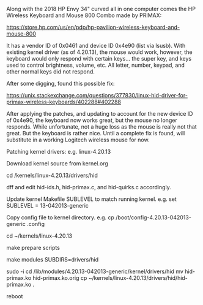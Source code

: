 Along with the 2018 HP Envy 34" curved all in one computer comes the HP Wireless Keyboard and Mouse 800 Combo made by PRIMAX:

https://store.hp.com/us/en/pdp/hp-pavilion-wireless-keyboard-and-mouse-800

It has a vendor ID of 0x0461 and device ID 0x4e90 (list via lsusb). With existing kernel driver (as of 4.20.13), the mouse would work, however, the keyboard would only respond with certain keys... the super key, and keys used to control brightness, volume, etc.  All letter, number, keypad, and other normal keys did not respond.

After some digging, found this possible fix:

https://unix.stackexchange.com/questions/377830/linux-hid-driver-for-primax-wireless-keyboards/402288#402288

After applying the patches, and updating to account for the new device ID of 0x4e90, the keyboard now works great, but the mouse no longer responds. While unfortunate, not a huge loss as the mouse is really not that great. But the keyboard is rather nice. Until a complete fix is found, will substitute in a working Logitech wireless mouse for now.

Patching kernel drivers: e.g. linux-4.20.13

Download kernel source from kernel.org

cd /kernels/linux-4.20.13/drivers/hid

dff and edit hid-ids.h, hid-primax.c, and hid-quirks.c accordingly.

Update kernel Makefile SUBLEVEL to match running kernel. e.g. set SUBLEVEL = 13-042013-generic

Copy config file to kernel directory. e.g. cp /boot/config-4.20.13-042013-generic .config

cd ~/kernels/linux-4.20.13

make prepare scripts

make modules SUBDIRS=drivers/hid

sudo -i
cd /lib/modules/4.20.13-042013-generic/kernel/drivers/hid
mv hid-primax.ko hid-primax.ko.orig
cp ~/kernels/linux-4.20.13/drivers/hid/hid-primax.ko .

reboot
